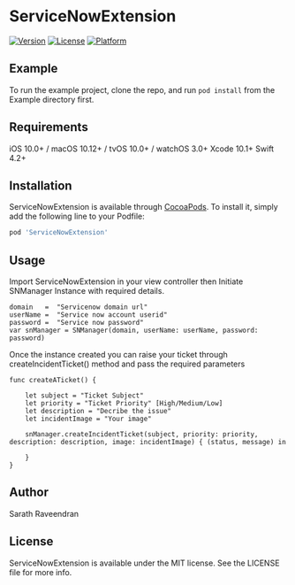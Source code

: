 # ServiceNowExtension

[![Version](https://img.shields.io/cocoapods/v/ServiceNowExtension.svg?style=flat)](https://cocoapods.org/pods/ServiceNowExtension)
[![License](https://img.shields.io/cocoapods/l/ServiceNowExtension.svg?style=flat)](https://cocoapods.org/pods/ServiceNowExtension)
[![Platform](https://img.shields.io/cocoapods/p/ServiceNowExtension.svg?style=flat)](https://cocoapods.org/pods/ServiceNowExtension)

## Example

To run the example project, clone the repo, and run `pod install` from the Example directory first.

## Requirements

iOS 10.0+ / macOS 10.12+ / tvOS 10.0+ / watchOS 3.0+
Xcode 10.1+
Swift 4.2+


## Installation

ServiceNowExtension is available through [CocoaPods](https://cocoapods.org). To install
it, simply add the following line to your Podfile:

```ruby
pod 'ServiceNowExtension'
```

## Usage

Import ServiceNowExtension in your view controller then Initiate SNManager Instance with required details.

    domain   =  "Servicenow domain url"
    userName =  "Service now account userid"
    password =  "Service now password"
    var snManager = SNManager(domain, userName: userName, password: password)


Once the instance created you can raise your ticket through createIncidentTicket() method and pass the required parameters

    func createATicket() {

        let subject = "Ticket Subject"
        let priority = "Ticket Priority" [High/Medium/Low]
        let description = "Decribe the issue"
        let incidentImage = "Your image"

        snManager.createIncidentTicket(subject, priority: priority, description: description, image: incidentImage) { (status, message) in

        }
    }



## Author

Sarath Raveendran

## License

ServiceNowExtension is available under the MIT license. See the LICENSE file for more info.
